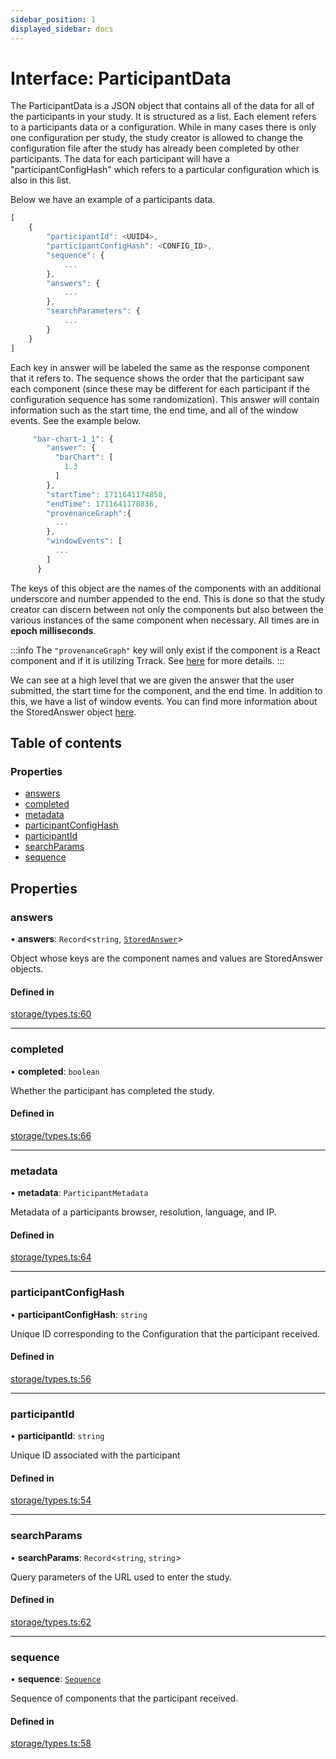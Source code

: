 ```yaml
---
sidebar_position: 1
displayed_sidebar: docs
---
```


# Interface: ParticipantData

The ParticipantData is a JSON object that contains all of the data for all of the participants in your study. It is structured as a list. Each element refers to a participants data or a configuration. While in many cases there is only one configuration per study, the study creator is allowed to change the configuration file after the study has already been completed by other participants. The data for each participant will have a "participantConfigHash" which refers to a particular configuration which is also in this list.

Below we have an example of a participants data.
```js
[
    {
        "participantId": <UUID4>,
        "participantConfigHash": <CONFIG_ID>,
        "sequence": {
            ...
        },
        "answers": {
            ...
        },
        "searchParameters": {
            ...
        }
    }
]
```
Each key in answer will be labeled the same as the response component that it refers to. The sequence shows the order that the participant saw each component (since these may be different for each participant if the configuration sequence has some randomization). This answer will contain information such as the start time, the end time, and all of the window events. See the example below.

```js
     "bar-chart-1_1": {
        "answer": {
          "barChart": [
            1.3
          ]
        },
        "startTime": 1711641174858,
        "endTime": 1711641178836,
        "provenanceGraph":{
          ...
        },
        "windowEvents": [
          ...
        ]
      }
```
The keys of this object are the names of the components with an additional underscore and number appended to the end. This is done so that the study creator can discern between not only the components but also between the various instances of the same component when necessary. All times are in **epoch milliseconds**.

:::info
The `"provenanceGraph"` key will only exist if the component is a React component and if it is utilizing Trrack. See [here](StoredAnswer) for more details.
:::

We can see at a high level that we are given the answer that the user submitted, the start time for the component, and the end time. In addition to this, we have a list of window events. You can find more information about the StoredAnswer object [here](StoredAnswer).

## Table of contents

### Properties

- [answers](ParticipantData.md#answers)
- [completed](ParticipantData.md#completed)
- [metadata](ParticipantData.md#metadata)
- [participantConfigHash](ParticipantData.md#participantconfighash)
- [participantId](ParticipantData.md#participantid)
- [searchParams](ParticipantData.md#searchparams)
- [sequence](ParticipantData.md#sequence)

## Properties

### answers

• **answers**: `Record`\<`string`, [`StoredAnswer`](StoredAnswer.md)\>

Object whose keys are the component names and values are StoredAnswer objects.

#### Defined in

[storage/types.ts:60](https://github.com/revisit-studies/study/blob/cb2c5ee/src/storage/types.ts#L60)

___

### completed

• **completed**: `boolean`

Whether the participant has completed the study.

#### Defined in

[storage/types.ts:66](https://github.com/revisit-studies/study/blob/cb2c5ee/src/storage/types.ts#L66)

___

### metadata

• **metadata**: `ParticipantMetadata`

Metadata of a participants browser, resolution, language, and IP.

#### Defined in

[storage/types.ts:64](https://github.com/revisit-studies/study/blob/cb2c5ee/src/storage/types.ts#L64)

___

### participantConfigHash

• **participantConfigHash**: `string`

Unique ID corresponding to the Configuration that the participant received.

#### Defined in

[storage/types.ts:56](https://github.com/revisit-studies/study/blob/cb2c5ee/src/storage/types.ts#L56)

___

### participantId

• **participantId**: `string`

Unique ID  associated with the participant

#### Defined in

[storage/types.ts:54](https://github.com/revisit-studies/study/blob/cb2c5ee/src/storage/types.ts#L54)

___

### searchParams

• **searchParams**: `Record`\<`string`, `string`\>

Query parameters of the URL used to enter the study.

#### Defined in

[storage/types.ts:62](https://github.com/revisit-studies/study/blob/cb2c5ee/src/storage/types.ts#L62)

___

### sequence

• **sequence**: [`Sequence`](Sequence.md)

Sequence of components that the participant received.

#### Defined in

[storage/types.ts:58](https://github.com/revisit-studies/study/blob/cb2c5ee/src/storage/types.ts#L58)
